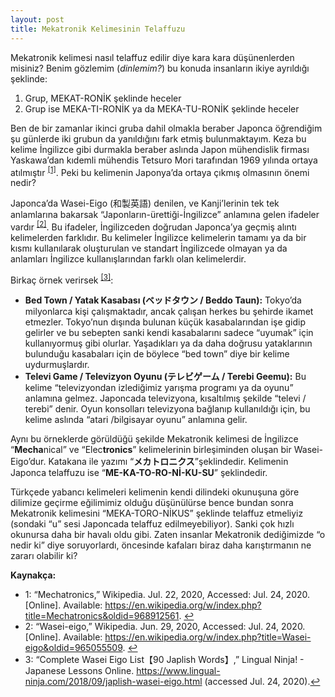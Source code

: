 ```yaml
---
layout: post
title: Mekatronik Kelimesinin Telaffuzu
---
```


Mekatronik kelimesi nasıl telaffuz edilir diye kara kara düşünenlerden misiniz? Benim gözlemim (*dinlemim?*) bu konuda insanların ikiye ayrıldığı şeklinde:
1.	Grup, MEKAT-RONİK şeklinde heceler
2.	Grup ise MEKA-TI-RONİK ya da MEKA-TU-RONİK şeklinde heceler

Ben de bir zamanlar ikinci gruba dahil olmakla beraber Japonca öğrendiğim şu günlerde iki grubun da yanıldığını fark etmiş bulunmaktayım.
Keza bu kelime İngilizce gibi durmakla beraber aslında Japon mühendislik firması Yaskawa’dan kıdemli mühendis Tetsuro Mori tarafından 1969 yılında ortaya atılmıştır <sup name="f1">[[1]](#myfootnote1)</sup>.
Peki bu kelimenin Japonya’da ortaya çıkmış olmasının önemi nedir?

Japonca’da Wasei-Eigo (和製英語) denilen, ve Kanji’lerinin tek tek anlamlarına bakarsak  “Japonların-ürettiği-İngilizce” anlamına gelen ifadeler vardır <sup name="f2">[[2]](#myfootnote2)</sup>. Bu ifadeler, İngilizceden doğrudan Japonca’ya geçmiş alıntı kelimelerden farklıdır. Bu kelimeler İngilizce kelimelerin tamamı ya da bir kısmı kullanılarak oluşturulan ve standart İngilizcede olmayan ya da anlamları İngilizce kullanışlarından farklı olan kelimelerdir.

Birkaç örnek verirsek <sup name="f3">[[3]](#myfootnote3)</sup>:
* **Bed Town / Yatak Kasabası (ベッドタウン / Beddo Taun):** Tokyo’da milyonlarca kişi çalışmaktadır, ancak çalışan herkes bu şehirde ikamet etmezler. Tokyo’nun dışında bulunan küçük kasabalarından işe gidip gelirler ve bu sebepten sanki kendi kasabalarını sadece “uyumak” için kullanıyormuş gibi olurlar. Yaşadıkları ya da daha doğrusu yataklarının bulunduğu kasabaları için de böylece “bed town” diye bir kelime uydurmuşlardır.
* **Televi Game / Televizyon Oyunu (テレビゲーム / Terebi Geemu):** Bu kelime “televizyondan izlediğimiz yarışma programı ya da oyunu” anlamına gelmez. Japoncada televizyona, kısaltılmış şekilde “televi / terebi” denir. Oyun konsolları televizyona bağlanıp kullanıldığı için, bu kelime aslında “atari /bilgisayar oyunu” anlamına gelir.

Aynı bu örneklerde görüldüğü şekilde Mekatronik kelimesi de İngilizce “**Mecha**nical” ve “Elec**tronics**” kelimelerinin birleşiminden oluşan bir Wasei-Eigo’dur.
Katakana ile yazımı “**メカトロニクス**”şeklindedir. Kelimenin Japonca telaffuzu ise “**ME-KA-TO-RO-Nİ-KU-SU**” şeklindedir.
 
Türkçede yabancı kelimeleri kelimenin kendi dilindeki okunuşuna göre dilimize geçirme eğilimimiz olduğu düşünülürse bence bundan sonra Mekatronik kelimesini “MEKA-TORO-NİKUS” şeklinde telaffuz etmeliyiz (sondaki “u” sesi Japoncada telaffuz edilmeyebiliyor).
Sanki çok hızlı okunursa daha bir havalı oldu gibi. Zaten insanlar Mekatronik dediğimizde “o nedir ki” diye soruyorlardı, öncesinde kafaları biraz daha karıştırmanın ne zararı olabilir ki?


**Kaynakça:**
* <a name="myfootnote1">1</a>:	“Mechatronics,” Wikipedia. Jul. 22, 2020, Accessed: Jul. 24, 2020. [Online]. Available: https://en.wikipedia.org/w/index.php?title=Mechatronics&oldid=968912561. [↩](#f1)
* <a name="myfootnote2">2</a>:	“Wasei-eigo,” Wikipedia. Jun. 29, 2020, Accessed: Jul. 24, 2020. [Online]. Available: https://en.wikipedia.org/w/index.php?title=Wasei-eigo&oldid=965055509. [↩](#f2)
* <a name="myfootnote3">3</a>:	“Complete Wasei Eigo List【90 Japlish Words】,” Lingual Ninja! - Japanese Lessons Online. https://www.lingual-ninja.com/2018/09/japlish-wasei-eigo.html (accessed Jul. 24, 2020).[↩](#f3)


